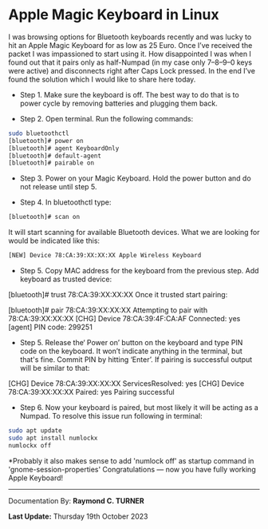 # Apple Magic Keyboard in Linux

I was browsing options for Bluetooth keyboards recently and was lucky to hit an Apple Magic Keyboard for as low as 25 Euro. Once I’ve received the packet I was impassioned to start using it. How disappointed I was when I found out that it pairs only as half-Numpad (in my case only 7–8–9–0 keys were active) and disconnects right after Caps Lock pressed. In the end I’ve found the solution which I would like to share here today.

* Step 1. Make sure the keyboard is off. The best way to do that is to power cycle by removing batteries and plugging them back.

* Step 2. Open terminal. Run the following commands:

```bash
sudo bluetoothctl
[bluetooth]# power on
[bluetooth]# agent KeyboardOnly
[bluetooth]# default-agent
[bluetooth]# pairable on
```
* Step 3. Power on your Magic Keyboard. Hold the power button and do not release until step 5.

* Step 4. In bluetoothctl type:

```bash
[bluetooth]# scan on
```
It will start scanning for available Bluetooth devices. What we are looking for would be indicated like this:

```bash
[NEW] Device 78:CA:39:XX:XX:XX Apple Wireless Keyboard
```
* Step 5. Copy MAC address for the keyboard from the previous step. Add keyboard as trusted device:

[bluetooth]# trust 78:CA:39:XX:XX:XX
Once it trusted start pairing:

[bluetooth]# pair 78:CA:39:XX:XX:XX
Attempting to pair with 78:CA:39:XX:XX:XX
[CHG] Device 78:CA:39:4F:CA:AF Connected: yes
[agent] PIN code: 299251
* Step 5. Release the‘ Power on’ button on the keyboard and type PIN code on the keyboard. It won’t indicate anything in the terminal, but that's fine. Commit PIN by hitting ‘Enter’. If pairing is successful output will be similar to that:

[CHG] Device 78:CA:39:XX:XX:XX ServicesResolved: yes
[CHG] Device 78:CA:39:XX:XX:XX Paired: yes
Pairing successful
* Step 6. Now your keyboard is paired, but most likely it will be acting as a Numpad. To resolve this issue run following in terminal:

```bash
sudo apt update
sudo apt install numlockx
numlockx off
```
*Probably it also makes sense to add 'numlock off' as startup command in 'gnome-session-properties'
Congratulations — now you have fully working Apple Keyboard!

---

Documentation By: **Raymond C. TURNER**

**Last Update:** Thursday 19th October 2023